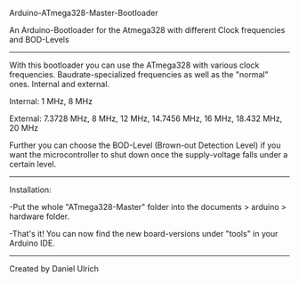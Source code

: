 Arduino-ATmega328-Master-Bootloader

An Arduino-Bootloader for the Atmega328 with different Clock frequencies and BOD-Levels

-----------------------------------

With this bootloader you can use the ATmega328 with various clock frequencies. Baudrate-specialized frequencies as well as the "normal" ones. Internal and external.

Internal:
1 MHz, 8 MHz

External:
7.3728 MHz, 8 MHz, 12 MHz, 14.7456 MHz, 16 MHz, 18.432 MHz, 20 MHz

Further you can choose the BOD-Level (Brown-out Detection Level) if you want the microcontroller to shut down once the supply-voltage falls under a certain level.

-----------------------------------

Installation:

-Put the whole "ATmega328-Master" folder into the documents > arduino > hardware folder.

-That's it! You can now find the new board-versions under "tools" in your Arduino IDE.

-----------------------------------

Created by Daniel Ulrich
